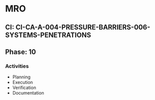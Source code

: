 # MRO

## CI: CI-CA-A-004-PRESSURE-BARRIERS-006-SYSTEMS-PENETRATIONS
## Phase: 10

### Activities
- Planning
- Execution
- Verification
- Documentation
